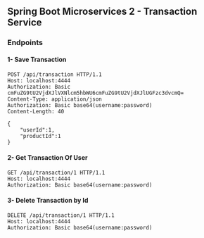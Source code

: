 ## Spring Boot Microservices 2 - Transaction Service

### Endpoints

#### 1- Save Transaction

```
POST /api/transaction HTTP/1.1
Host: localhost:4444
Authorization: Basic cmFuZG9tU2VjdXJlVXNlcm5hbWU6cmFuZG9tU2VjdXJlUGFzc3dvcmQ=
Content-Type: application/json
Authorization: Basic base64(username:password)
Content-Length: 40

{
    "userId":1,
    "productId":1
}
```

#### 2- Get Transaction Of User

```
GET /api/transaction/1 HTTP/1.1
Host: localhost:4444
Authorization: Basic base64(username:password)
```

#### 3- Delete Transaction by Id

```
DELETE /api/transaction/1 HTTP/1.1
Host: localhost:4444
Authorization: Basic base64(username:password)

```